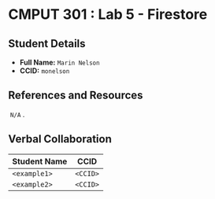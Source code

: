# CMPUT 301 : Lab 5 - Firestore

## Student Details

- **Full Name:** `Marin Nelson`
- **CCID:** `monelson`

## References and Resources

 `N/A` .

## Verbal Collaboration

| Student Name | CCID     |
| ------------ | -------- |
| `<example1>` | `<CCID>` |
| `<example2>` | `<CCID>` |
